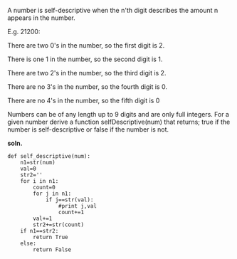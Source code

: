 A number is self-descriptive when the n'th digit describes the amount n appears in the number.

E.g. 21200:

There are two 0's in the number, so the first digit is 2.

There is one 1 in the number, so the second digit is 1.

There are two 2's in the number, so the third digit is 2.

There are no 3's in the number, so the fourth digit is 0.

There are no 4's in the number, so the fifth digit is 0

Numbers can be of any length up to 9 digits and are only full integers. For a given number derive a function selfDescriptive(num) that returns; true if the number is self-descriptive or false if the number is not.



__soln.__

```
def self_descriptive(num):
    n1=str(num)
    val=0
    str2=''
    for i in n1:
        count=0
        for j in n1: 
            if j==str(val):
                #print j,val
                count+=1
        val+=1
        str2+=str(count)
    if n1==str2:
        return True
    else:
        return False
```